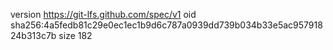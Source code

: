 version https://git-lfs.github.com/spec/v1
oid sha256:4a5fedb81c29e0ec1ec1b9d6c787a0939dd739b034b33e5ac95791824b313c7b
size 182
